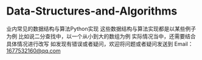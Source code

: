 # Data-Structures-and-Algorithms
业内常见的数据结构与算法Python实现
这些数据结构与算法实现都是以某些例子为例
比如说二分查找中，以一个从小到大的数组为例
实际情况当中，还需要结合具体情况进行改写
如发现有错误或者疑问，欢迎将问题或者疑问发送到 Email：1677532160@qq.com